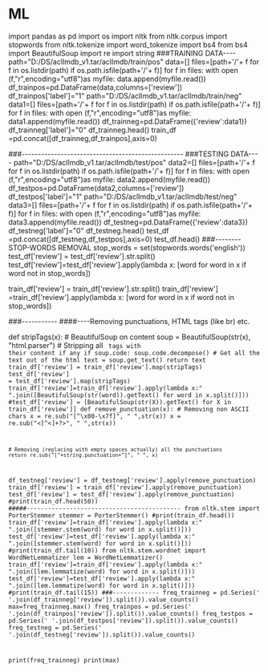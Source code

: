 # ML
import pandas as pd
import os
import nltk
from nltk.corpus import stopwords
from nltk.tokenize import word_tokenize 
import bs4
from bs4 import BeautifulSoup
import re
import string
###TRAINING DATA----
path="D:/DS/aclImdb_v1.tar/aclImdb/train/pos"
data=[]
files=[path+'/'+ f for f in os.listdir(path) if os.path.isfile(path+'/'+ f)]
for f in files:
    with open (f,"r",encoding="utf8")as myfile:
        data.append(myfile.read())
df_trainpos=pd.DataFrame(data,columns=['review'])    
df_trainpos['label']="1"
path="D:/DS/aclImdb_v1.tar/aclImdb/train/neg"
data1=[]
files=[path+'/'+ f for f in os.listdir(path) if os.path.isfile(path+'/'+ f)]
for f in files:
    with open (f,"r",encoding="utf8")as myfile:
        data1.append(myfile.read())
df_trainneg=pd.DataFrame({'review':data1})
df_trainneg['label']="0"
df_trainneg.head()
train_df =pd.concat([df_trainneg,df_trainpos],axis=0)

###--------------------------------------------------
###TESTING DATA----
path="D:/DS/aclImdb_v1.tar/aclImdb/test/pos"
data2=[]
files=[path+'/'+ f for f in os.listdir(path) if os.path.isfile(path+'/'+ f)]
for f in files:
    with open (f,"r",encoding="utf8")as myfile:
        data2.append(myfile.read())
df_testpos=pd.DataFrame(data2,columns=['review'])    
df_testpos['label']="1"
path="D:/DS/aclImdb_v1.tar/aclImdb/test/neg"
data3=[]
files=[path+'/'+ f for f in os.listdir(path) if os.path.isfile(path+'/'+ f)]
for f in files:
    with open (f,"r",encoding="utf8")as myfile:
        data3.append(myfile.read())
df_testneg=pd.DataFrame({'review':data3})
df_testneg['label']="0"
df_testneg.head()
test_df =pd.concat([df_testneg,df_testpos],axis=0)
test_df.head()
###--------STOP-WORDS REMOVAL
stop_words = set(stopwords.words('english')) 
test_df['review'] = test_df['review'].str.split()
test_df['review']=test_df['review'].apply(lambda x: [word for word in x if word not in stop_words])

train_df['review'] = train_df['review'].str.split()
train_df['review'] =train_df['review'].apply(lambda x: [word for word in x if word not in stop_words])

###-----------
####----Removing punctuations, HTML tags (like br) etc.

def stripTags(x):
        # BeautifulSoup on content
        soup = BeautifulSoup(str(x), "html.parser")
        # Stripping all <code> tags with their content if any
        if soup.code:
            soup.code.decompose()
        # Get all the text out of the html
        text =  soup.get_text()
        return text
train_df['review'] = train_df['review'].map(stripTags)
test_df['review'] = test_df['review'].map(stripTags)
train_df['review']=train_df['review'].apply(lambda x:" ".join([BeautifulSoup(str(word)).getText() for word in x.split()]))
#test_df['review'] = [BeautifulSoup(str(X)).getText() for X in train_df['review']]
def remove_punctuation(x):
    # Removing non ASCII chars
    x = re.sub("[^\x00-\x7f]", " ",str(x))
    x = re.sub("<[^<]+?>", " ",str(x))
    
    # Removing (replacing with empty spaces actually) all the punctuations
    return re.sub("["+string.punctuation+"]", " ", x)
df_testneg['review'] = df_testneg['review'].apply(remove_punctuation)
train_df['review'] = train_df['review'].apply(remove_punctuation)
test_df['review'] = test_df['review'].apply(remove_punctuation)
#print(train_df.head(50))
#####-------------------------------------------
from nltk.stem import PorterStemmer
stemmer = PorterStemmer() 
#print(train_df.head())
train_df['review']=train_df['review'].apply(lambda x:" ".join([stemmer.stem(word) for word in x.split()]))
test_df['review']=test_df['review'].apply(lambda x:" ".join([stemmer.stem(word) for word in x.split()]))
#print(train_df.tail(10))
from nltk.stem.wordnet import WordNetLemmatizer 
lem = WordNetLemmatizer()
train_df['review']=train_df['review'].apply(lambda x:" ".join([lem.lemmatize(word) for word in x.split()]))
test_df['review']=test_df['review'].apply(lambda x:" ".join([lem.lemmatize(word) for word in x.split()]))
#print(train_df.tail(15))
###-------------
freq_trainneg = pd.Series(' '.join(df_trainneg['review']).split()).value_counts()
max=freq_trainneg.max()
freq_trainpos =  pd.Series(' '.join(df_trainpos['review']).split()).value_counts()
freq_testpos = pd.Series(' '.join(df_testpos['review']).split()).value_counts()
freq_testneg = pd.Series(' '.join(df_testneg['review']).split()).value_counts()

print(freq_trainneg)
print(max)
